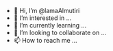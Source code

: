 - 👋 Hi, I’m @lamaAlmutiri
- 👀 I’m interested in ...
- 🌱 I’m currently learning ...
- 💞️ I’m looking to collaborate on ...
- 📫 How to reach me ...

<!---
lamaAlmutiri/lamaAlmutiri is a ✨ special ✨ repository because its `README.md` (this file) appears on your GitHub profile.
You can click the Preview link to take a look at your changes.
--->

